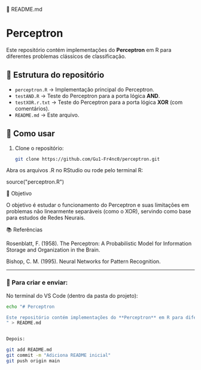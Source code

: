 📄 README.md
# Perceptron

Este repositório contém implementações do **Perceptron** em R para diferentes problemas clássicos de classificação.

## 📌 Estrutura do repositório
- `perceptron.R` → Implementação principal do Perceptron.
- `testAND.R` → Teste do Perceptron para a porta lógica **AND**.
- `testXOR.r.txt` → Teste do Perceptron para a porta lógica **XOR** (com comentários).
- `README.md` → Este arquivo.

## 🚀 Como usar
1. Clone o repositório:
   ```bash
   git clone https://github.com/Gu1-Fr4nc0/perceptron.git


Abra os arquivos .R no RStudio ou rode pelo terminal R:

source("perceptron.R")

🧠 Objetivo

O objetivo é estudar o funcionamento do Perceptron e suas limitações em problemas não linearmente separáveis (como o XOR), servindo como base para estudos de Redes Neurais.

📚 Referências

Rosenblatt, F. (1958). The Perceptron: A Probabilistic Model for Information Storage and Organization in the Brain.

Bishop, C. M. (1995). Neural Networks for Pattern Recognition.


---

### 🔧 Para criar e enviar:
No terminal do VS Code (dentro da pasta do projeto):

```bash
echo "# Perceptron

Este repositório contém implementações do **Perceptron** em R para diferentes problemas clássicos de classificação.
" > README.md


Depois:

git add README.md
git commit -m "Adiciona README inicial"
git push origin main
